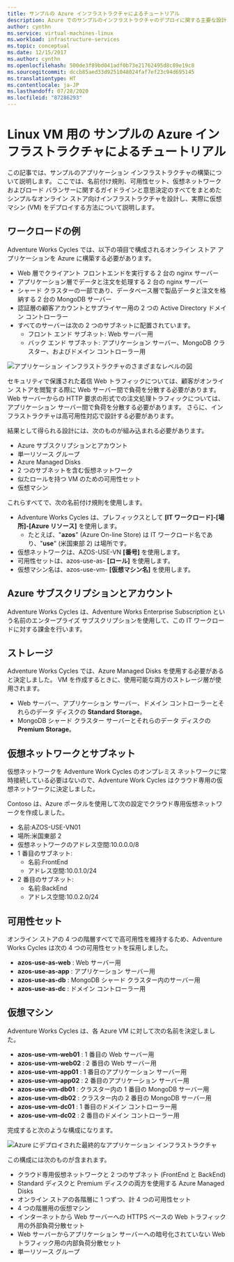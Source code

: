 ```yaml
---
title: サンプルの Azure インフラストラクチャによるチュートリアル
description: Azure でのサンプルのインフラストラクチャのデプロイに関する主要な設計と実装のガイドラインについて説明します。
author: cynthn
ms.service: virtual-machines-linux
ms.workload: infrastructure-services
ms.topic: conceptual
ms.date: 12/15/2017
ms.author: cynthn
ms.openlocfilehash: 500de3f89bd041adf0b73e21762495d8c89e19c8
ms.sourcegitcommit: dccb85aed33d9251048024faf7ef23c94d695145
ms.translationtype: HT
ms.contentlocale: ja-JP
ms.lasthandoff: 07/28/2020
ms.locfileid: "87286293"
---
```

# <a name="example-azure-infrastructure-walkthrough-for-linux-vms"></a>Linux VM 用の サンプルの Azure インフラストラクチャによるチュートリアル
この記事では、サンプルのアプリケーション インフラストラクチャの構築について説明します。 ここでは、名前付け規則、可用性セット、仮想ネットワークおよびロード バランサーに関するガイドラインと意思決定のすべてをまとめたシンプルなオンライン ストア向けインフラストラクチャを設計し、実際に仮想マシン (VM) をデプロイする方法について説明します。

## <a name="example-workload"></a>ワークロードの例
Adventure Works Cycles では、以下の項目で構成されるオンライン ストア アプリケーションを Azure に構築する必要があります。

* Web 層でクライアント フロントエンドを実行する 2 台の nginx サーバー
* アプリケーション層でデータと注文を処理する 2 台の nginx サーバー
* シャード クラスターの一部であり、データベース層で製品データと注文を格納する 2 台の MongoDB サーバー
* 認証層の顧客アカウントとサプライヤー用の 2 つの Active Directory ドメイン コントローラー
* すべてのサーバーは次の 2 つのサブネットに配置されています。
  * フロント エンド サブネット: Web サーバー用 
  * バック エンド サブネット: アプリケーション サーバー、MongoDB クラスター、およびドメイン コントローラー用

![アプリケーション インフラストラクチャのさまざまなレベルの図](./media/infrastructure-example/example-tiers.png)

セキュリティで保護された着信 Web トラフィックについては、顧客がオンライン ストアを閲覧する際に Web サーバー間で負荷を分散する必要があります。 Web サーバーからの HTTP 要求の形式での注文処理トラフィックについては、アプリケーション サーバー間で負荷を分散する必要があります。 さらに、インフラストラクチャは高可用性対応で設計する必要があります。

結果として得られる設計には、次のものが組み込まれる必要があります。

* Azure サブスクリプションとアカウント
* 単一リソース グループ
* Azure Managed Disks
* 2 つのサブネットを含む仮想ネットワーク
* 似たロールを持つ VM のための可用性セット
* 仮想マシン

これらすべてで、次の名前付け規則を使用します。

* Adventure Works Cycles は、プレフィックスとして **[IT ワークロード]-[場所]-[Azure リソース]** を使用します。
  * たとえば、"**azos**" (Azure On-line Store) は IT ワークロード名であり、"**use**" (米国東部 2) は場所です。
* 仮想ネットワークは、AZOS-USE-VN <strong>[番号]</strong> を使用します。
* 可用性セットは、azos-use-as- **[ロール]** を使用します。
* 仮想マシン名は、azos-use-vm- **[仮想マシン名]** を使用します。

## <a name="azure-subscriptions-and-accounts"></a>Azure サブスクリプションとアカウント
Adventure Works Cycles は、Adventure Works Enterprise Subscription という名前のエンタープライズ サブスクリプションを使用して、この IT ワークロードに対する課金を行います。

## <a name="storage"></a>ストレージ
Adventure Works Cycles では、Azure Managed Disks を使用する必要があると決定しました。 VM を作成するときに、使用可能な両方のストレージ層が使用されます。

* Web サーバー、アプリケーション サーバー、ドメイン コントローラーとそれらのデータ ディスクの **Standard Storage**。
* MongoDB シャード クラスター サーバーとそれらのデータ ディスクの **Premium Storage**。

## <a name="virtual-network-and-subnets"></a>仮想ネットワークとサブネット
仮想ネットワークを Adventure Work Cycles のオンプレミス ネットワークに常時接続している必要はないので、Adventure Work Cycles はクラウド専用の仮想ネットワークに決定しました。

Contoso は、Azure ポータルを使用して次の設定でクラウド専用仮想ネットワークを作成しました。

* 名前:AZOS-USE-VN01
* 場所:米国東部 2
* 仮想ネットワークのアドレス空間:10.0.0.0/8
* 1 番目のサブネット:
  * 名前:FrontEnd
  * アドレス空間:10.0.1.0/24
* 2 番目のサブネット:
  * 名前:BackEnd
  * アドレス空間:10.0.2.0/24

## <a name="availability-sets"></a>可用性セット
オンライン ストアの 4 つの階層すべてで高可用性を維持するため、Adventure Works Cycles は次の 4 つの可用性セットを採用しました。

* **azos-use-as-web** : Web サーバー用
* **azos-use-as-app** : アプリケーション サーバー用
* **azos-use-as-db** : MongoDB シャード クラスター内のサーバー用
* **azos-use-as-dc** : ドメイン コントローラー用

## <a name="virtual-machines"></a>仮想マシン
Adventure Works Cycles は、各 Azure VM に対して次の名前を決定しました。

* **azos-use-vm-web01** : 1 番目の Web サーバー用
* **azos-use-vm-web02** : 2 番目の Web サーバー用
* **azos-use-vm-app01** : 1 番目のアプリケーション サーバー用
* **azos-use-vm-app02** : 2 番目のアプリケーション サーバー用
* **azos-use-vm-db01** : クラスター内の 1 番目の MongoDB サーバー用
* **azos-use-vm-db02** : クラスター内の 2 番目の MongoDB サーバー用
* **azos-use-vm-dc01** : 1 番目のドメイン コントローラー用
* **azos-use-vm-dc02** : 2 番目のドメイン コントローラー用

完成すると次のような構成になります。

![Azure にデプロイされた最終的なアプリケーション インフラストラクチャ](./media/infrastructure-example/example-config.png)

この構成には次のものが含まれます。

* クラウド専用仮想ネットワークと 2 つのサブネット (FrontEnd と BackEnd)
* Standard ディスクと Premium ディスクの両方を使用する Azure Managed Disks
* オンライン ストアの各階層に 1 つずつ、計 4 つの可用性セット
* 4 つの階層用の仮想マシン
* インターネットから Web サーバーへの HTTPS ベースの Web トラフィック用の外部負荷分散セット
* Web サーバーからアプリケーション サーバーへの暗号化されていない Web トラフィック用の内部負荷分散セット
* 単一リソース グループ
